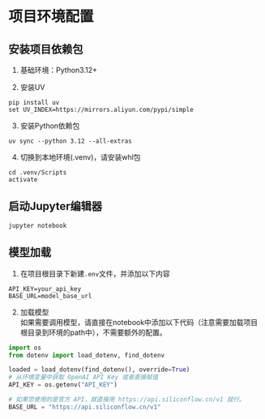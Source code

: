 # 项目环境配置

## 安装项目依赖包

1. 基础环境：Python3.12+

2. 安装UV
```shell
pip install uv
set UV_INDEX=https://mirrors.aliyun.com/pypi/simple
```

3. 安装Python依赖包
```shell
uv sync --python 3.12 --all-extras
```

4. 切换到本地环境(.venv)，请安装whl包
```shell
cd .venv/Scripts
activate
```

## 启动Jupyter编辑器

```shell
jupyter notebook
```

## 模型加载

1. 在项目根目录下新建`.env`文件，并添加以下内容
```text
API_KEY=your_api_key
BASE_URL=model_base_url
```

2. 加载模型  
如果需要调用模型，请直接在notebook中添加以下代码（注意需要加载项目根目录到环境的path中），不需要额外的配置。
```python
import os
from dotenv import load_dotenv, find_dotenv

loaded = load_dotenv(find_dotenv(), override=True)
# 从环境变量中获取 OpenAI API Key 或者直接赋值
API_KEY = os.getenv("API_KEY")

# 如果您使用的是官方 API，就直接用 https://api.siliconflow.cn/v1 就行。
BASE_URL = "https://api.siliconflow.cn/v1"
```